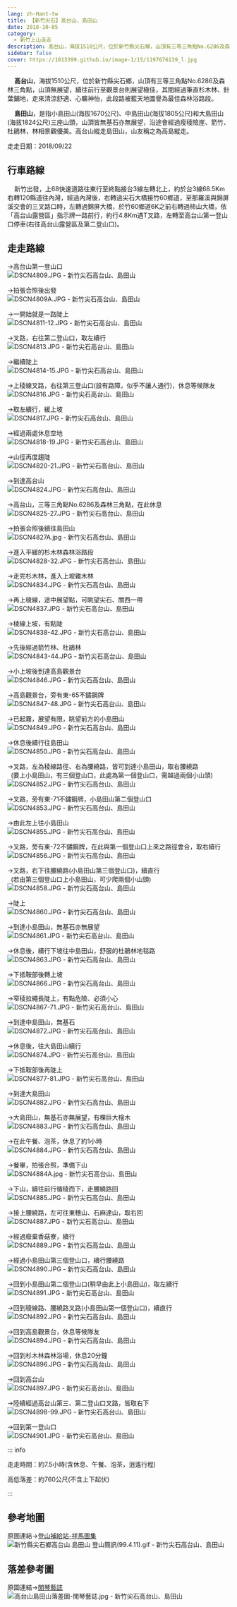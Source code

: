 ```yaml
---
lang: zh-Hant-tw
title: 【新竹尖石】高台山、島田山
date: 2018-10-05
category: 
  - 新竹上山走走
description: 高台山，海拔1510公尺，位於新竹縣尖石鄉，山頂有三等三角點No.6286及森林三角點，山頂無展望，續往前行至觀景台則展望極佳，其間經過筆直杉木林、針葉鋪地，走來清涼舒適、心曠神怡，此段路被藍天地圖譽為最佳森林浴路段。 島田山，是指小島田山(海拔1670公尺)、中島田山(海拔1805公尺)和大島田山(海拔1824公尺)三座山頭，山頂皆無基石亦無展望，沿途會經過瘦稜險崖、箭竹、杜鵑林，林相景觀優美。高台山縱走島田山，山友稱之為高島縱走。
sidebar: false
cover: https://1013399.github.io/image-1/15/1197676139_l.jpg
---
```


    **高台山**，海拔1510公尺，位於新竹縣尖石鄉，山頂有三等三角點No.6286及森林三角點，山頂無展望，續往前行至觀景台則展望極佳，其間經過筆直杉木林、針葉鋪地，走來清涼舒適、心曠神怡，此段路被藍天地圖譽為最佳森林浴路段。  

    **島田山**，是指小島田山(海拔1670公尺)、中島田山(海拔1805公尺)和大島田山(海拔1824公尺)三座山頭，山頂皆無基石亦無展望，沿途會經過瘦稜險崖、箭竹、杜鵑林，林相景觀優美。高台山縱走島田山，山友稱之為高島縱走。

<!-- more -->

走走日期：2018/09/22

## 行車路線
    新竹出發，上68快速道路往東行至終點接台3線左轉北上，約於台3線68.5Km右轉120縣道往內灣，經過內灣後，右轉過尖石大橋接竹60鄉道，至那羅溪與錦屏溪交會的三叉路口時，左轉過錦屏大橋，於竹60鄉道6K之前右轉過柿山大橋，依「高台山露營區」指示牌一路前行，約行4.8Km遇T叉路，左轉至高台山第一登山口停車(右往高台山露營區及第二登山口)。

## 走走路線
→高台山第一登山口  
![DSCN4809.JPG - 新竹尖石高台山、島田山](https://1013399.github.io/image-1/15/1197676329_l.jpg)

→拍張合照後出發  
![DSCN4809A.JPG - 新竹尖石高台山、島田山](https://1013399.github.io/image-1/15/1197677129_l.jpg)

→一開始就是一路陡上  
![DSCN4811-12.JPG - 新竹尖石高台山、島田山](https://1013399.github.io/image-1/15/1197677053_l.jpg)

→叉路，右往第二登山口，取左續行  
![DSCN4813.JPG - 新竹尖石高台山、島田山](https://1013399.github.io/image-1/15/1197676026_l.jpg)

→繼續陡上  
![DSCN4814-15.JPG - 新竹尖石高台山、島田山](https://1013399.github.io/image-1/15/1197676448_l.jpg)

→上稜線叉路，右往第三登山口(設有路障，似乎不讓人通行)，休息等候隊友  
![DSCN4816.JPG - 新竹尖石高台山、島田山](https://1013399.github.io/image-1/15/1197676027_l.jpg)

→取左續行，緩上坡  
![DSCN4817.JPG - 新竹尖石高台山、島田山](https://1013399.github.io/image-1/15/1197676902_l.jpg)

→經過兩處休息空地  
![DSCN4818-19.JPG - 新竹尖石高台山、島田山](https://1013399.github.io/image-1/15/1197676903_l.jpg)

→山徑再度趨陡  
![DSCN4820-21.JPG - 新竹尖石高台山、島田山](https://1013399.github.io/image-1/15/1197677054_l.jpg)

→到達高台山  
![DSCN4824.JPG - 新竹尖石高台山、島田山](https://1013399.github.io/image-1/15/1197675942_l.jpg)

→高台山，三等三角點No.6286及森林三角點，在此休息  
![DSCN4825-27.JPG - 新竹尖石高台山、島田山](https://1013399.github.io/image-1/15/1197677055_l.jpg)

→拍張合照後續往島田山  
![DSCN4827A.jpg - 新竹尖石高台山、島田山](https://1013399.github.io/image-1/15/1197677272_l.jpg)

→進入平緩的杉木林森林浴路段  
![DSCN4828-32.JPG - 新竹尖石高台山、島田山](https://1013399.github.io/image-1/15/1197677176_l.jpg)

→走完杉木林，進入上坡雜木林  
![DSCN4834.JPG - 新竹尖石高台山、島田山](https://1013399.github.io/image-1/15/1197676136_l.jpg)

→再上稜線，途中展望點，可眺望尖石、關西一帶  
![DSCN4837.JPG - 新竹尖石高台山、島田山](https://1013399.github.io/image-1/15/1197677130_l.jpg)

→稜線上坡，有點陡  
![DSCN4838-42.JPG - 新竹尖石高台山、島田山](https://1013399.github.io/image-1/15/1197677056_l.jpg)

→先後經過箭竹林、杜鵑林  
![DSCN4843-44.JPG - 新竹尖石高台山、島田山](https://1013399.github.io/image-1/15/1197677057_l.jpg)

→小上坡後到達高島觀景台  
![DSCN4846.JPG - 新竹尖石高台山、島田山](https://1013399.github.io/image-1/15/1197676138_l.jpg)

→高島觀景台，旁有東-65不鏽鋼牌  
![DSCN4847-48.JPG - 新竹尖石高台山、島田山](https://1013399.github.io/image-1/15/1197677132_l.jpg)

→已起霧，展望有限，眺望前方的小島田山  
![DSCN4849.JPG - 新竹尖石高台山、島田山](https://1013399.github.io/image-1/15/1197676139_l.jpg)

→休息後續行往島田山  
![DSCN4850.JPG - 新竹尖石高台山、島田山](https://1013399.github.io/image-1/15/1197677274_l.jpg)

→叉路，左為稜線路徑、右為腰繞路，皆可到達小島田山，取右腰繞路  
  (要上小島田山，有三個登山口，此處為第一個登山口，需越過兩個小山頭)  
![DSCN4852.JPG - 新竹尖石高台山、島田山](https://1013399.github.io/image-1/15/1197676140_l.jpg)

→叉路，旁有東-71不鏽鋼牌，小島田山第二個登山口  
![DSCN4853.JPG - 新竹尖石高台山、島田山](https://1013399.github.io/image-1/15/1197676029_l.jpg)

→由此左上往小島田山  
![DSCN4855.JPG - 新竹尖石高台山、島田山](https://1013399.github.io/image-1/15/1197676828_l.jpg)

→叉路，旁有東-72不鏽鋼牌，在此與第一個登山口上來之路徑會合，取右續行  
![DSCN4856.JPG - 新竹尖石高台山、島田山](https://1013399.github.io/image-1/15/1197677378_l.jpg)

→叉路，右下往腰繞路(小島田山第三個登山口)，續直行  
  (若由第三個登山口上小島田山，可少爬兩個小山頭)  
![DSCN4858.JPG - 新竹尖石高台山、島田山](https://1013399.github.io/image-1/15/1197676449_l.jpg)

→陡上  
![DSCN4860.JPG - 新竹尖石高台山、島田山](https://1013399.github.io/image-1/15/1197676450_l.jpg)

→到達小島田山，無基石亦無展望  
![DSCN4861.JPG - 新竹尖石高台山、島田山](https://1013399.github.io/image-1/15/1197677276_l.jpg)

→休息後，續行下坡往中島田山，舒服的杜鵑林地毯路  
![DSCN4863.JPG - 新竹尖石高台山、島田山](https://1013399.github.io/image-1/15/1197676830_l.jpg)

→下抵鞍部後轉上坡  
![DSCN4866.JPG - 新竹尖石高台山、島田山](https://1013399.github.io/image-1/15/1197676831_l.jpg)

→窄稜拉繩長陡上，有點危險、必須小心  
![DSCN4867-71.JPG - 新竹尖石高台山、島田山](https://1013399.github.io/image-1/15/1197676224_l.jpg)

→到達中島田山，無基石  
![DSCN4872.JPG - 新竹尖石高台山、島田山](https://1013399.github.io/image-1/15/1197676225_l.jpg)

→休息後，往大島田山續行  
![DSCN4874.JPG - 新竹尖石高台山、島田山](https://1013399.github.io/image-1/15/1197677380_l.jpg)

→下抵鞍部後再陡上  
![DSCN4877-81.JPG - 新竹尖石高台山、島田山](https://1013399.github.io/image-1/15/1197677180_l.jpg)

→到達大島田山  
![DSCN4882.JPG - 新竹尖石高台山、島田山](https://1013399.github.io/image-1/15/1197676452_l.jpg)

→大島田山，無基石亦無展望，有棵巨大檜木  
![DSCN4883.JPG - 新竹尖石高台山、島田山](https://1013399.github.io/image-1/15/1197677181_l.jpg)

→在此午餐、泡茶，休息了約1小時  
![DSCN4884.JPG - 新竹尖石高台山、島田山](https://1013399.github.io/image-1/15/1197676834_l.jpg)

→餐畢，拍張合照，準備下山  
![DSCN4884A.jpg - 新竹尖石高台山、島田山](https://1013399.github.io/image-1/15/1197676144_l.jpg)

→下山，續往前行循稜而下，走腰繞路回  
![DSCN4885.JPG - 新竹尖石高台山、島田山](https://1013399.github.io/image-1/15/1197677182_l.jpg)

→接上腰繞路，左可往東穗山、石麻達山，取右回  
![DSCN4887.JPG - 新竹尖石高台山、島田山](https://1013399.github.io/image-1/15/1197676835_l.jpg)

→經過廢棄香菇寮，續行  
![DSCN4889.JPG - 新竹尖石高台山、島田山](https://1013399.github.io/image-1/15/1197677059_l.jpg)

→經過小島田山第三個登山口，續行腰繞路  
![DSCN4890.JPG - 新竹尖石高台山、島田山](https://1013399.github.io/image-1/15/1197676145_l.jpg)

→回到小島田山第二個登山口(稍早由此上小島田山)，取左續行  
![DSCN4891.JPG - 新竹尖石高台山、島田山](https://1013399.github.io/image-1/15/1197676146_l.jpg)

→回到稜線路、腰繞路叉路(小島田山第一個登山口)，續直行  
![DSCN4892.JPG - 新竹尖石高台山、島田山](https://1013399.github.io/image-1/15/1197676147_l.jpg)

→回到高島觀景台，休息等候隊友  
![DSCN4894.JPG - 新竹尖石高台山、島田山](https://1013399.github.io/image-1/15/1197677138_l.jpg)

→回到杉木林森林浴場，休息20分鐘  
![DSCN4896.JPG - 新竹尖石高台山、島田山](https://1013399.github.io/image-1/15/1197676837_l.jpg)

→回到高台山  
![DSCN4897.JPG - 新竹尖石高台山、島田山](https://1013399.github.io/image-1/15/1197677183_l.jpg)

→陸續經過高台山第三、第二登山口叉路，皆取右下  
![DSCN4898-99.JPG - 新竹尖石高台山、島田山](https://1013399.github.io/image-1/15/1197676149_l.jpg)

→回到第一登山口  
![DSCN4901.JPG - 新竹尖石高台山、島田山](https://1013399.github.io/image-1/15/1197676150_l.jpg)


::: info

走走時間：約7.5小時(含休息、午餐、泡茶，逍遙行程)

高低落差：約760公尺(不含上下起伏)

:::

## 參考地圖 
原圖連結→[登山補給站-祥馬圖集](https://www.keepon.com.tw/thread-303f276e-15d8-e411-93ec-000e04b74954.html)  
![新竹縣尖石鄉高台山.島田山 登山簡訊(99.4.11).gif - 新竹尖石高台山、島田山](https://1013399.github.io/image-1/15/1197677281_l.jpg)

## 落差參考圖 
原圖連結→[閒琴藝誌](https://blog.xuite.net/td01031/blog/350863858)  
![高台山島田山落差圖-閒琴藝誌.jpg - 新竹尖石高台山、島田山](https://1013399.github.io/image-1/15/1197676339_l.jpg)